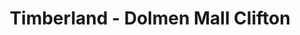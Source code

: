---
title: "Timberland - Dolmen Mall Clifton"
url: /karachi/timberland-dolmen-mall-clifton/
shop: Kleidung
---